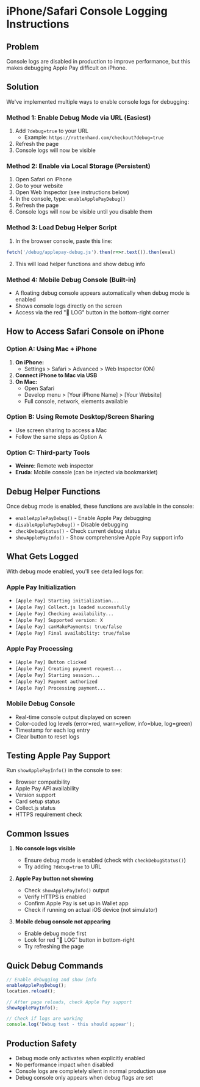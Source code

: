 # iPhone/Safari Console Logging Instructions

## Problem
Console logs are disabled in production to improve performance, but this makes debugging Apple Pay difficult on iPhone.

## Solution
We've implemented multiple ways to enable console logs for debugging:

### Method 1: Enable Debug Mode via URL (Easiest)
1. Add `?debug=true` to your URL
   - Example: `https://rottenhand.com/checkout?debug=true`
2. Refresh the page
3. Console logs will now be visible

### Method 2: Enable via Local Storage (Persistent)
1. Open Safari on iPhone
2. Go to your website
3. Open Web Inspector (see instructions below)
4. In the console, type: `enableApplePayDebug()`
5. Refresh the page
6. Console logs will now be visible until you disable them

### Method 3: Load Debug Helper Script
1. In the browser console, paste this line:
```javascript
fetch('/debug/applepay-debug.js').then(r=>r.text()).then(eval)
```
2. This will load helper functions and show debug info

### Method 4: Mobile Debug Console (Built-in)
- A floating debug console appears automatically when debug mode is enabled
- Shows console logs directly on the screen
- Access via the red "🐛 LOG" button in the bottom-right corner

## How to Access Safari Console on iPhone

### Option A: Using Mac + iPhone
1. **On iPhone:**
   - Settings > Safari > Advanced > Web Inspector (ON)
2. **Connect iPhone to Mac via USB**
3. **On Mac:**
   - Open Safari
   - Develop menu > [Your iPhone Name] > [Your Website]
   - Full console, network, elements available

### Option B: Using Remote Desktop/Screen Sharing
- Use screen sharing to access a Mac
- Follow the same steps as Option A

### Option C: Third-party Tools
- **Weinre**: Remote web inspector
- **Eruda**: Mobile console (can be injected via bookmarklet)

## Debug Helper Functions

Once debug mode is enabled, these functions are available in the console:

- `enableApplePayDebug()` - Enable Apple Pay debugging
- `disableApplePayDebug()` - Disable debugging  
- `checkDebugStatus()` - Check current debug status
- `showApplePayInfo()` - Show comprehensive Apple Pay support info

## What Gets Logged

With debug mode enabled, you'll see detailed logs for:

### Apple Pay Initialization
- `[Apple Pay] Starting initialization...`
- `[Apple Pay] Collect.js loaded successfully`
- `[Apple Pay] Checking availability...`
- `[Apple Pay] Supported version: X`
- `[Apple Pay] canMakePayments: true/false`
- `[Apple Pay] Final availability: true/false`

### Apple Pay Processing
- `[Apple Pay] Button clicked`
- `[Apple Pay] Creating payment request...`
- `[Apple Pay] Starting session...`
- `[Apple Pay] Payment authorized`
- `[Apple Pay] Processing payment...`

### Mobile Debug Console
- Real-time console output displayed on screen
- Color-coded log levels (error=red, warn=yellow, info=blue, log=green)
- Timestamp for each log entry
- Clear button to reset logs

## Testing Apple Pay Support

Run `showApplePayInfo()` in the console to see:
- Browser compatibility
- Apple Pay API availability
- Version support
- Card setup status
- Collect.js status
- HTTPS requirement check

## Common Issues

1. **No console logs visible**
   - Ensure debug mode is enabled (check with `checkDebugStatus()`)
   - Try adding `?debug=true` to URL

2. **Apple Pay button not showing**
   - Check `showApplePayInfo()` output
   - Verify HTTPS is enabled
   - Confirm Apple Pay is set up in Wallet app
   - Check if running on actual iOS device (not simulator)

3. **Mobile debug console not appearing**
   - Enable debug mode first
   - Look for red "🐛 LOG" button in bottom-right
   - Try refreshing the page

## Quick Debug Commands

```javascript
// Enable debugging and show info
enableApplePayDebug();
location.reload();

// After page reloads, check Apple Pay support
showApplePayInfo();

// Check if logs are working
console.log('Debug test - this should appear');
```

## Production Safety

- Debug mode only activates when explicitly enabled
- No performance impact when disabled
- Console logs are completely silent in normal production use
- Debug console only appears when debug flags are set
